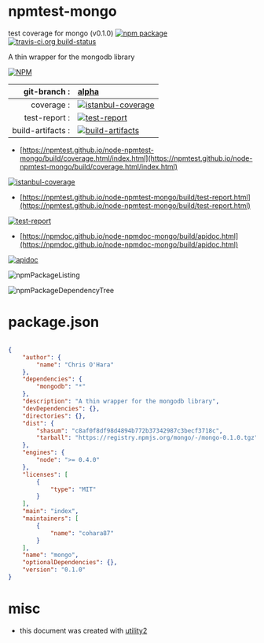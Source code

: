 # npmtest-mongo

test coverage for  mongo (v0.1.0)  [![npm package](https://img.shields.io/npm/v/npmtest-mongo.svg?style=flat-square)](https://www.npmjs.org/package/npmtest-mongo) [![travis-ci.org build-status](https://api.travis-ci.org/npmtest/node-npmtest-mongo.svg)](https://travis-ci.org/npmtest/node-npmtest-mongo)

A thin wrapper for the mongodb library

[![NPM](https://nodei.co/npm/mongo.png?downloads=true&downloadRank=true&stars=true)](https://www.npmjs.com/package/mongo)

| git-branch : | [alpha](https://github.com/npmtest/node-npmtest-mongo/tree/alpha)|
|--:|:--|
| coverage : | [![istanbul-coverage](https://npmtest.github.io/node-npmtest-mongo/build/coverage.badge.svg)](https://npmtest.github.io/node-npmtest-mongo/build/coverage.html/index.html)|
| test-report : | [![test-report](https://npmtest.github.io/node-npmtest-mongo/build/test-report.badge.svg)](https://npmtest.github.io/node-npmtest-mongo/build/test-report.html)|
| build-artifacts : | [![build-artifacts](https://npmtest.github.io/node-npmtest-mongo/glyphicons_144_folder_open.png)](https://github.com/npmtest/node-npmtest-mongo/tree/gh-pages/build)|

- [https://npmtest.github.io/node-npmtest-mongo/build/coverage.html/index.html](https://npmtest.github.io/node-npmtest-mongo/build/coverage.html/index.html)

[![istanbul-coverage](https://npmtest.github.io/node-npmtest-mongo/build/screenCapture.buildCi.browser.%252Ftmp%252Fbuild%252Fcoverage.lib.html.png)](https://npmtest.github.io/node-npmtest-mongo/build/coverage.html/index.html)

- [https://npmtest.github.io/node-npmtest-mongo/build/test-report.html](https://npmtest.github.io/node-npmtest-mongo/build/test-report.html)

[![test-report](https://npmtest.github.io/node-npmtest-mongo/build/screenCapture.buildCi.browser.%252Ftmp%252Fbuild%252Ftest-report.html.png)](https://npmtest.github.io/node-npmtest-mongo/build/test-report.html)

- [https://npmdoc.github.io/node-npmdoc-mongo/build/apidoc.html](https://npmdoc.github.io/node-npmdoc-mongo/build/apidoc.html)

[![apidoc](https://npmdoc.github.io/node-npmdoc-mongo/build/screenCapture.buildCi.browser.%252Ftmp%252Fbuild%252Fapidoc.html.png)](https://npmdoc.github.io/node-npmdoc-mongo/build/apidoc.html)

![npmPackageListing](https://npmtest.github.io/node-npmtest-mongo/build/screenCapture.npmPackageListing.svg)

![npmPackageDependencyTree](https://npmtest.github.io/node-npmtest-mongo/build/screenCapture.npmPackageDependencyTree.svg)



# package.json

```json

{
    "author": {
        "name": "Chris O'Hara"
    },
    "dependencies": {
        "mongodb": "*"
    },
    "description": "A thin wrapper for the mongodb library",
    "devDependencies": {},
    "directories": {},
    "dist": {
        "shasum": "c8af0f8df98d4894b772b37342987c3becf3718c",
        "tarball": "https://registry.npmjs.org/mongo/-/mongo-0.1.0.tgz"
    },
    "engines": {
        "node": ">= 0.4.0"
    },
    "licenses": [
        {
            "type": "MIT"
        }
    ],
    "main": "index",
    "maintainers": [
        {
            "name": "cohara87"
        }
    ],
    "name": "mongo",
    "optionalDependencies": {},
    "version": "0.1.0"
}
```



# misc
- this document was created with [utility2](https://github.com/kaizhu256/node-utility2)
